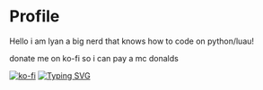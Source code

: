 # Profile
Hello i am lyan a big nerd that knows how to code on python/luau!

donate me on ko-fi so i can pay a mc donalds

[![ko-fi](https://ko-fi.com/img/githubbutton_sm.svg)](https://ko-fi.com/M4M3TZJ24)
[![Typing SVG](https://readme-typing-svg.demolab.com?font=Fira+Code&pause=1000&color=2D9ECF&width=435&lines=Lyan+is+a+nerd;Lyan+is+a+skid;Lyan+need+to+touch+some+grass;.gg%2F4R9qssyQbb)](https://git.io/typing-svg)
